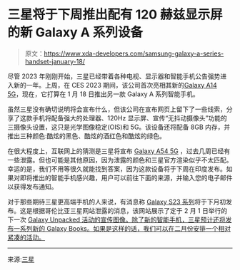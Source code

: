 # 三星将于下周推出配有 120 赫兹显示屏的新 Galaxy A 系列设备

> 原文：<https://www.xda-developers.com/samsung-galaxy-a-series-handset-january-18/>

尽管 2023 年刚刚开始，三星已经带着各种电视、显示器和智能手机公告强势进入新的一年。上周，在 CES 2023 期间，该公司首次亮相其新的[Galaxy A14 5G](https://www.xda-developers.com/samsung-galaxy-a14-5g-release/)，现在，它打算在 1 月 18 日推出另一款 Galaxy A 系列智能手机。

虽然三星没有确切说明将会宣布什么，但该公司在宣布网页上留下了一些线索，分享了这款手机将配备强大的处理器、120Hz 显示屏、宣传“无抖动摄像头”功能的三摄像头设置，这只是光学图像稳定(OIS)和 5G。该设备还将配备 8GB 内存，并推出三种颜色:酷炫的黑色、酷炫的酒红色和酷炫的绿色。

在很大程度上，互联网上的猜测是三星将宣布 [Galaxy A54 5G](https://www.xda-developers.com/samsung-galaxy-a54-5g-four-colors/) ，过去几周已经有一些泄露。但也可能是其他原因，因为泄露的颜色和三星官方渲染似乎不太匹配。幸运的是，我们不用等很久就能找到答案，因为这款设备将于下周在印度发布。如果对即将推出的智能手机感兴趣，用户可以前往下面的来源，并输入您的电子邮件以获得发布通知。

对于那些期待三星更高端手机的人来说，有消息称 [Galaxy S23 系列](https://www.xda-developers.com/samsung-galaxy-s23/)将于下月初发布。这是根据哥伦比亚三星网站泄露的消息，该网站展示了定于 2 月 1 日举行的下一次 [Galaxy Unpacked 活动的宣传图像。除了新的智能手机，三星预计还将发布一系列新的 Galaxy Books。如果是这样的话，我们可以在二月份安排一个相对紧凑的活动。](http://www.xda-developers.com/samsung-galaxy-unpacked-2023-leak/)

* * *

来源:[三星](https://shop-links.co/link/?exclusive=1&publisher_slug=xda&article_name=Samsung+set+to+unveil+new+Galaxy+A+series+device+with+120Hz+display+next+week&article_url=https%3A%2F%2Fwww.xda-developers.com%2Fsamsung-galaxy-a-series-handset-january-18%2F&u1=UUxdaUeUpU1001598&url=https%3A%2F%2Fwww.samsung.com%2Fin%2Fsmartphones%2Fgalaxy-a%2Fgalaxy-a14-5g-black-64gb-sm-a146bzkdins%2Fbuy%2F&ourl=https%3A%2F%2Fwww.samsung.com%2Fin%2Fsmartphones%2Fgalaxy-a%2Fnotify-me%2F)